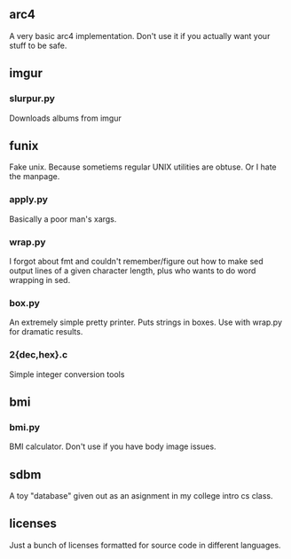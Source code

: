 ## arc4

A very basic arc4 implementation. Don't use it if you actually want your stuff to be safe.

## imgur

### slurpur.py

Downloads albums from imgur

## funix

Fake unix. Because sometiems regular UNIX utilities are obtuse. Or I hate the manpage. 

### apply.py

Basically a poor man's xargs.

### wrap.py

I forgot about fmt and couldn't remember/figure out how to make sed output lines of a given character length, plus who wants to do word wrapping in sed.

### box.py

An extremely simple pretty printer. Puts strings in boxes. Use with wrap.py for dramatic results.

### 2{dec,hex}.c

Simple integer conversion tools

## bmi

### bmi.py

BMI calculator. Don't use if you have body image issues.

## sdbm

A toy "database" given out as an asignment in my college intro cs class. 

## licenses

Just a bunch of licenses formatted for source code in different languages.

